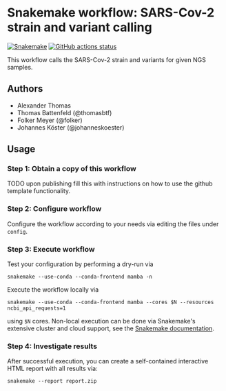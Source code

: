 # Snakemake workflow: SARS-Cov-2 strain and variant calling

[![Snakemake](https://img.shields.io/badge/snakemake-≥5.27.0-brightgreen.svg)](https://snakemake.bitbucket.io)
[![GitHub actions status](https://github.com/koesterlab/snakemake-workflow-sars-cov-2/workflows/Tests/badge.svg?branch=master)](https://github.com/koesterlab/snakemake-workflow-sars-cov-2/actions?query=branch%3Amaster+workflow%3ATests)

This workflow calls the SARS-Cov-2 strain and variants for given NGS samples.

## Authors

* Alexander Thomas
* Thomas Battenfeld (@thomasbtf)
* Folker Meyer (@folker)
* Johannes Köster (@johanneskoester)

## Usage

### Step 1: Obtain a copy of this workflow

TODO upon publishing fill this with instructions on how to use the github template functionality.

### Step 2: Configure workflow

Configure the workflow according to your needs via editing the files under `config`.

### Step 3: Execute workflow

Test your configuration by performing a dry-run via

    snakemake --use-conda --conda-frontend mamba -n

Execute the workflow locally via

    snakemake --use-conda --conda-frontend mamba --cores $N --resources ncbi_api_requests=1

using `$N` cores.
Non-local execution can be done via Snakemake's extensive cluster and cloud support, see the [Snakemake documentation](https://snakemake.readthedocs.io/en/stable/executable.html).

### Step 4: Investigate results

After successful execution, you can create a self-contained interactive HTML report with all results via:

    snakemake --report report.zip

